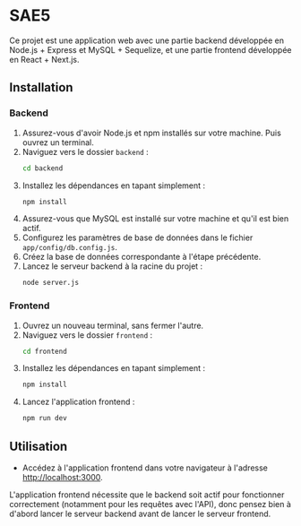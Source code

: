 # SAE5

Ce projet est une application web avec une partie backend développée en Node.js + Express et MySQL + Sequelize, et une partie frontend développée en React + Next.js.

## Installation

### Backend

1. Assurez-vous d'avoir Node.js et npm installés sur votre machine. Puis ouvrez un terminal.
2. Naviguez vers le dossier `backend` :
    ```bash
    cd backend
    ```
3. Installez les dépendances en tapant simplement :
    ```bash
    npm install
    ```
4. Assurez-vous que MySQL est installé sur votre machine et qu'il est bien actif.
5. Configurez les paramètres de base de données dans le fichier `app/config/db.config.js`.
6. Créez la base de données correspondante à l'étape précédente.
7. Lancez le serveur backend à la racine du projet :
    ```bash
    node server.js
    ```

### Frontend

1. Ouvrez un nouveau terminal, sans fermer l'autre.
2. Naviguez vers le dossier `frontend` :
    ```bash
    cd frontend
    ```
2. Installez les dépendances en tapant simplement :
    ```bash
    npm install
    ```
3. Lancez l'application frontend :
    ```bash
    npm run dev
    ```

## Utilisation

- Accédez à l'application frontend dans votre navigateur à l'adresse [http://localhost:3000](http://localhost:3000).

L'application frontend nécessite que le backend soit actif pour fonctionner correctement (notamment pour les requêtes avec l'API), donc pensez bien à d'abord lancer le serveur backend avant de lancer le serveur frontend.
